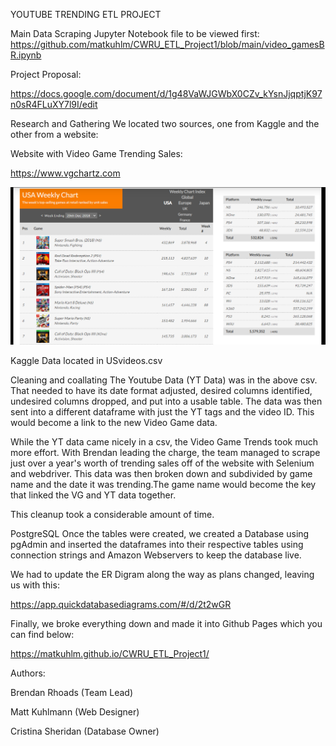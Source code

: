 YOUTUBE TRENDING ETL PROJECT 

Main Data Scraping Jupyter Notebook file to be viewed first:
https://github.com/matkuhlm/CWRU_ETL_Project1/blob/main/video_gamesBR.ipynb


Project Proposal:

https://docs.google.com/document/d/1g48VaWJGWbX0CZv_kYsnJjqptjK97n0sR4FLuXY7l9I/edit

Research and Gathering
We located two sources, one from Kaggle and the other from a website:

Website with Video Game Trending Sales: 

https://www.vgchartz.com

![](https://github.com/matkuhlm/CWRU_ETL_Project1/blob/main/random/vgchartz_screenshot.PNG)

Kaggle Data located in USvideos.csv

Cleaning and coallating
The Youtube Data (YT Data) was in the above csv. That needed to have its date format adjusted, desired columns identified, undesired columns dropped, and put into a usable table. The data was then sent into a different dataframe with just the YT tags and the video ID. This would become a link to the new Video Game data.

While the YT data came nicely in a csv, the Video Game Trends took much more effort. With Brendan leading the charge, the team managed to scrape just over a year's worth of trending sales off of the website with Selenium and webdriver. This data was then broken down and subdivided by game name and the date it was trending.The game name would become the key that linked the VG and YT data together. 

This cleanup took a considerable amount of time. 

PostgreSQL
Once the tables were created, we created a Database using pgAdmin and inserted the dataframes into their respective tables using connection strings and Amazon Webservers to keep the database live.

We had to update the ER Digram along the way as plans changed, leaving us with this:

https://app.quickdatabasediagrams.com/#/d/2t2wGR

Finally, we broke everything down and made it into Github Pages which you can find below:

https://matkuhlm.github.io/CWRU_ETL_Project1/

Authors:

Brendan Rhoads (Team Lead)

Matt Kuhlmann (Web Designer)

Cristina Sheridan (Database Owner)
